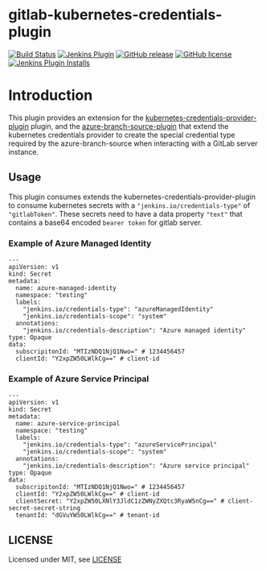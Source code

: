 # gitlab-kubernetes-credentials-plugin

[![Build Status](https://ci.jenkins.io/job/Plugins/job/azure-kubernetes-credentials-plugin/job/main/badge/icon)](https://ci.jenkins.io/job/Plugins/job/azure-kubernetes-credentials-plugin/job/main/)
[![Jenkins Plugin](https://img.shields.io/jenkins/plugin/v/azure-kubernetes-credentials.svg)](https://plugins.jenkins.io/azure-kubernetes-credentials)
[![GitHub release](https://img.shields.io/github/release/jenkinsci/azure-kubernetes-credentials-plugin.svg?label=changelog)](https://github.com/jenkinsci/azure-kubernetes-credentials-plugin/releases/latest)
[![GitHub license](https://img.shields.io/github/license/jenkinsci/azure-kubernetes-credentials-plugin)](https://github.com/jenkinsci/azure-kubernetes-credentials-plugin/blob/master/LICENSE.md)
[![Jenkins Plugin Installs](https://img.shields.io/jenkins/plugin/i/azure-kubernetes-credentials.svg?color=blue)](https://plugins.jenkins.io/azure-kubernetes-credentials)


# Introduction

This plugin provides an extension for the [kubernetes-credentials-provider-plugin](https://github.com/jenkinsci/kubernetes-credentials-provider-plugin)
plugin, and the [azure-branch-source-plugin](https://github.com/jenkinsci/azure-branch-source-plugin) that extend the kubernetes credentials provider to create the special credential type required by the azure-branch-source when interacting with a GitLab server instance.

## Usage

This plugin consumes extends the kubernetes-credentials-provider-plugin to consume kubernetes secrets with a `"jenkins.io/credentials-type"` of `"gitlabToken"`. These secrets need to have a data property `"text"` that contains a base64 encoded `bearer token` for gitlab server.

### Example of Azure Managed Identity

```
---
apiVersion: v1
kind: Secret
metadata:
  name: azure-managed-identity
  namespace: "testing"
  labels:
    "jenkins.io/credentials-type": "azureManagedIdentity"
    "jenkins.io/credentials-scope": "system"
  annotations:
    "jenkins.io/credentials-description": "Azure managed identity"
type: Opaque
data:
  subscripitonId: "MTIzNDQ1NjQ1Nwo=" # 1234456457
  clientId: "Y2xpZW50LWlkCg==" # client-id
```

### Example of Azure Service Principal
```
---
apiVersion: v1
kind: Secret
metadata:
  name: azure-service-principal
  namespace: "testing"
  labels:
    "jenkins.io/credentials-type": "azureServicePrincipal"
    "jenkins.io/credentials-scope": "system"
  annotations:
    "jenkins.io/credentials-description": "Azure service principal"
type: Opaque
data:
  subscripitonId: "MTIzNDQ1NjQ1Nwo=" # 1234456457
  clientId: "Y2xpZW50LWlkCg==" # client-id
  clientSecret: "Y2xpZW50LXNlY3JldC1zZWNyZXQtc3RyaW5nCg==" # client-secret-secret-string
  tenantId: "dGVuYW50LWlkCg==" # tenant-id
```

## LICENSE

Licensed under MIT, see [LICENSE](LICENSE)

